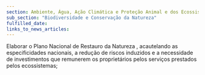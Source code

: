 ```yaml
---
section: Ambiente, Água, Ação Climática e Proteção Animal e dos Ecossistemas
sub_section: "Biodiversidade e Conservação da Natureza"
fulfilled_date:
links_to_news_articles:
---
```


Elaborar o Plano Nacional de Restauro da Natureza , acautelando as especificidades nacionais, a redução de riscos induzidos e a necessidade de investimentos que remunerem os proprietários pelos serviços prestados pelos ecossistemas;